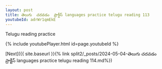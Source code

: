 ```yaml
---
layout: post
title: తెలుగు  చదవడం  ప్రాక్టీస్ languages practice telugu reading 113
youtubeId: adrWr1qmEkE
---
```

 
 
Telugu reading practice
 
 
 
 
 


{% include youtubePlayer.html id=page.youtubeId %}
 
[Next]({{ site.baseurl }}{% link  split2/_posts/2024-05-04-తెలుగు  చదవడం  ప్రాక్టీస్ languages practice telugu reading 114.md%})
 
